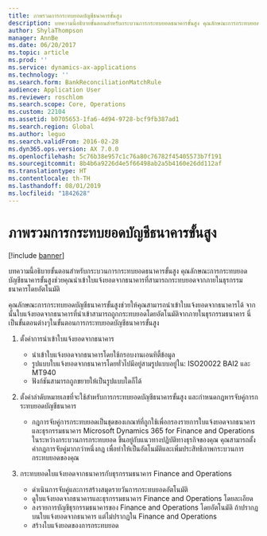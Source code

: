```yaml
---
title: ภาพรวมการกระทบยอดบัญชีธนาคารขั้นสูง
description: บทความนี้อธิบายขั้นตอนสำหรับกระบวนการกระทบยอดธนาคารขั้นสูง คุณลักษณะการกระทบยอดบัญชีธนาคารขั้นสูงช่วยคุณนำเข้าใบแจ้งยอดจากธนาคารที่สามารถกระทบยอดจากภายในธุรกรรมธนาคารโดยอัตโนมัติ
author: ShylaThompson
manager: AnnBe
ms.date: 06/20/2017
ms.topic: article
ms.prod: ''
ms.service: dynamics-ax-applications
ms.technology: ''
ms.search.form: BankReconciliationMatchRule
audience: Application User
ms.reviewer: roschlom
ms.search.scope: Core, Operations
ms.custom: 22104
ms.assetid: b0705653-1fa6-4d94-9728-bcf9fb387ad1
ms.search.region: Global
ms.author: leguo
ms.search.validFrom: 2016-02-28
ms.dyn365.ops.version: AX 7.0.0
ms.openlocfilehash: 5c76b38e957c1c76a80c76782f45405573b7f191
ms.sourcegitcommit: 8b4b6a9226d4e5f66498ab2a5b4160e26dd112af
ms.translationtype: HT
ms.contentlocale: th-TH
ms.lasthandoff: 08/01/2019
ms.locfileid: "1842628"
---
```

# <a name="advanced-bank-reconciliation-overview"></a>ภาพรวมการกระทบยอดบัญชีธนาคารขั้นสูง

[!include [banner](../includes/banner.md)]

บทความนี้อธิบายขั้นตอนสำหรับกระบวนการกระทบยอดธนาคารขั้นสูง คุณลักษณะการกระทบยอดบัญชีธนาคารขั้นสูงช่วยคุณนำเข้าใบแจ้งยอดจากธนาคารที่สามารถกระทบยอดจากภายในธุรกรรมธนาคารโดยอัตโนมัติ

คุณลักษณะการกระทบยอดบัญชีธนาคารขั้นสูงช่วยให้คุณสามารถนำเข้าใบแจ้งยอดจากธนาคารได้ จากนั้นใบแจ้งยอดจากธนาคารที่นำเข้าสามารถถูกกระทบยอดโดยอัตโนมัติจากภายในธุรกรรมธนาคาร นี่เป็นขั้นตอนต่างๆในขั้นตอนการกระทบยอดบัญชีธนาคารขั้นสูง

1.  ตั้งค่าการนำเข้าใบแจ้งยอดจากธนาคาร
    -   นำเข้าใบแจ้งยอดจากธนาคารโดยใช้กรอบงานเอนทิตี้ข้อมูล
    -   รูปแบบใบแจ้งยอดจากธนาคารโดยทั่วไปมีอยู่สามรูปแบบอยู่ใน: ISO20022 BAI2 และ MT940
    -   ฟังก์ชันสามารถถูกขยายให้เป็นรูปแบบใดก็ได้

2.  ตั้งค่าลำดับหมายเลขที่จะใช้สำหรับการกระทบยอดบัญชีธนาคารขั้นสูง และกำหนดกฎหารจับคู่การกระทบยอดบัญชีธนาคาร
    -   กฎการจับคู่การกระทบยอดเป็นชุดของเกณฑ์ที่ถูกใช้เพื่อกรองรายการใบแจ้งยอดจากธนาคาร และธุรกรรมธนาคาร Microsoft Dynamics 365 for Finance and Operations ในระหว่างกระบวนการกระทบยอด ขึ้นอยู่กับแนวทางปฏิบัติทางธุรกิจของคุณ คุณสามารถตั้งค่ากฎการจับคู่มากกว่าหนึ่งกฎ เพื่อทำให้เป็นอัตโนมัติและเพิ่มประสิทธิภาพกระบวนการกระทบยอดของคุณ

3.  กระทบยอดใบแจ้งยอดจากธนาคารกับธุรกรรมธนาคาร Finance and Operations
    -   ดำเนินการจับคู่และการสร้างสมุดรายวันการกระทบยอดอัตโนมัติ
    -   ดูใบแจ้งยอดจากธนาคารและธุรกรรมธนาคาร Finance and Operations โดยละเอียด
    -   ลงรายการบัญชีธุรกรรมธนาคารของ Finance and Operations โดยอัตโนมัติ ถ้าปรากฏบนใบแจ้งยอดจากธนาคาร แต่ไม่ปรากฏใน Finance and Operations
    -   สร้างใบแจ้งยอดของการกระทบยอด





